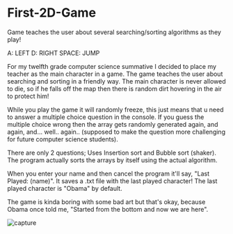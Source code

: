 # First-2D-Game
Game teaches the user about several searching/sorting algorithms as they play!

A: LEFT
D: RIGHT
SPACE: JUMP

For my twelfth grade computer science summative I decided to place my teacher as the main character in a game. The game teaches the user about searching and sorting in a friendly way. The main character is never allowed to die, so if he falls off the map then there is random dirt hovering in the air to protect him!

While you play the game it will randomly freeze, this just means that u need to answer a multiple choice question in the console. If you guess the multiple choice wrong then the array gets randomly generated again, and again, and... well.. again.. (supposed to make the question more challenging for future computer science students). 

There are only 2 questions; Uses Insertion sort and Bubble sort (shaker). The program actually sorts the arrays by itself using the actual algorithm. 

When you enter your name and then cancel the program it'll say, "Last Played: (name)". It saves a .txt file with the last played character! The last played character is "Obama" by default.   

The game is kinda boring with some bad art but that's okay, because Obama once told me, "Started from the bottom and now we are here". 

![capture](https://cloud.githubusercontent.com/assets/27081909/24833720/09e6b708-1ca0-11e7-9be7-fa0396ac451c.PNG)
